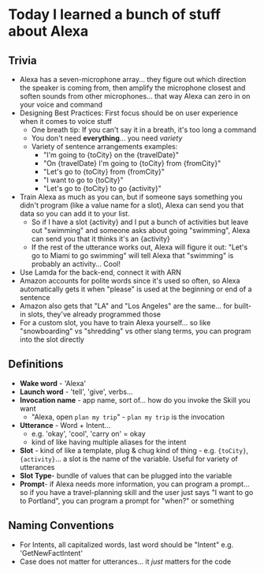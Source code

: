 # Today I learned a bunch of stuff about Alexa

## Trivia
-   Alexa has a seven-microphone array... they figure out which direction the speaker is coming from, then amplify the microphone closest and soften sounds from other microphones... that way Alexa can zero in on your voice and command
-   Designing Best Practices: First focus should be on user experience when it comes to voice stuff
    -   One breath tip: If you can't say it in a breath, it's too long a command
    -   You don't need **everything**... you need _variety_
    -   Variety of sentence arrangements examples:
        -   "I'm going to {toCity} on the {travelDate}"
        -   "On {travelDate} I'm going to {toCity} from {fromCity}"
        -   "Let's go to {toCity} from {fromCity}"
        -   "I want to go to {toCity}"
        -   "Let's go to {toCity} to go {activity}"
-   Train Alexa as much as you can, but if someone says something you didn't program (like a value name for a slot), Alexa can send you that data so you can add it to your list.
    -   So if I have a slot {activity} and I put a bunch of activities but leave out "swimming" and someone asks about going "swimming", Alexa can send you that it thinks it's an {activity}
    -   If the rest of the utterance works out, Alexa will figure it out: "Let's go to Miami to go swimming" will tell Alexa that "swimming" is probably an activity... Cool!
-   Use Lamda for the back-end, connect it with ARN
-   Amazon accounts for polite words since it's used so often, so Alexa automatically gets it when "please" is used at the beginning or end of a sentence
-   Amazon also gets that "LA" and "Los Angeles" are the same... for built-in slots, they've already programmed those
-   For a custom slot, you have to train Alexa yourself... so like "snowboarding" vs "shredding" vs other slang terms, you can program into the slot directly

## Definitions
-   **Wake word** - 'Alexa'
-   **Launch word** - 'tell', 'give', verbs...
-   **Invocation name** - app name, sort of... how do you invoke the Skill you want
    -   "Alexa, open `plan my trip`" - `plan my trip` is the invocation
-   **Utterance** - Word + Intent...
    -   e.g. 'okay', 'cool', 'carry on' = okay
    -   kind of like having multiple aliases for the intent
-   **Slot** - kind of like a template, plug & chug kind of thing - e.g. `{toCity}`, `{activity}`... a slot is the name of the variable. Useful for variety of utterances
-   **Slot Type**- bundle of values that can be plugged into the variable
-   **Prompt**- if Alexa needs more information, you can program a prompt... so if you have a travel-planning skill and the user just says "I want to go to Portland", you can program a prompt for "when?" or something

## Naming Conventions
-   For Intents, all capitalized words, last word should be "Intent" e.g. 'GetNewFactIntent'
-   Case does not matter for utterances... it _just_ matters for the code
